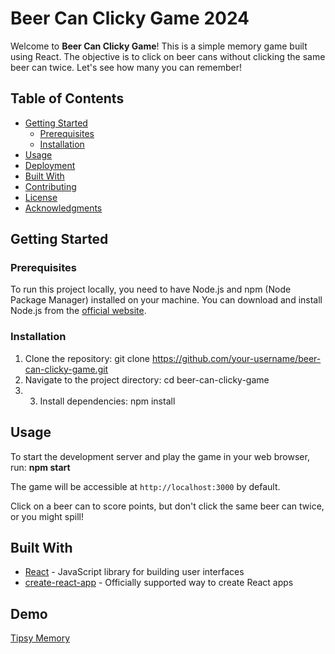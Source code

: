 # Beer Can Clicky Game 2024

Welcome to **Beer Can Clicky Game**! This is a simple memory game built using React. The objective is to click on beer cans without clicking the same beer can twice. Let's see how many you can remember!

## Table of Contents

- [Getting Started](#getting-started)
  - [Prerequisites](#prerequisites)
  - [Installation](#installation)
- [Usage](#usage)
- [Deployment](#deployment)
- [Built With](#built-with)
- [Contributing](#contributing)
- [License](#license)
- [Acknowledgments](#acknowledgments)

## Getting Started

### Prerequisites

To run this project locally, you need to have Node.js and npm (Node Package Manager) installed on your machine. You can download and install Node.js from the [official website](https://nodejs.org/).

### Installation

1. Clone the repository: git clone https://github.com/your-username/beer-can-clicky-game.git
2. Navigate to the project directory: cd beer-can-clicky-game
3. 3. Install dependencies: npm install


## Usage

To start the development server and play the game in your web browser, run: **npm start**

The game will be accessible at `http://localhost:3000` by default.

Click on a beer can to score points, but don't click the same beer can twice, or you might spill!


## Built With

- [React](https://reactjs.org/) - JavaScript library for building user interfaces
- [create-react-app](https://create-react-app.dev/) - Officially supported way to create React apps


## Demo

 
[Tipsy Memory](https://brianchilds-22.github.io/MemoryGame-24/)





